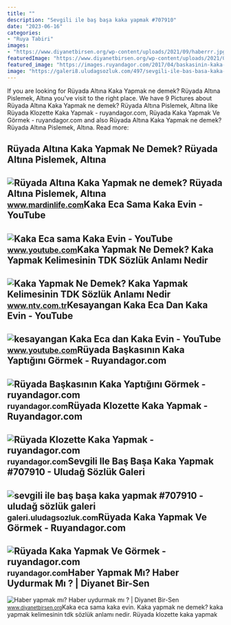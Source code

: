 ```yaml
---
title: ""
description: "Sevgili ile baş başa kaka yapmak #707910"
date: "2023-06-16"
categories:
- "Ruya Tabiri"
images:
- "https://www.diyanetbirsen.org/wp-content/uploads/2021/09/haberrr.jpg"
featuredImage: "https://www.diyanetbirsen.org/wp-content/uploads/2021/09/haberrr.jpg"
featured_image: "https://images.ruyandagor.com/2017/04/baskasinin-kaka-yaptigini-gormek-1920.jpg"
image: "https://galeri8.uludagsozluk.com/497/sevgili-ile-bas-basa-kaka-yapmak_707910.jpg"
---
```


If you are looking for Rüyada Altına Kaka Yapmak ne demek? Rüyada Altına Pislemek, Altına you've visit to the right place. We have 9 Pictures about Rüyada Altına Kaka Yapmak ne demek? Rüyada Altına Pislemek, Altına like Rüyada Klozette Kaka Yapmak - ruyandagor.com, Rüyada Kaka Yapmak Ve Görmek - ruyandagor.com and also Rüyada Altına Kaka Yapmak ne demek? Rüyada Altına Pislemek, Altına. Read more:

Rüyada Altına Kaka Yapmak Ne Demek? Rüyada Altına Pislemek, Altına
------------------------------------------------------------------

 ![Rüyada Altına Kaka Yapmak ne demek? Rüyada Altına Pislemek, Altına](https://www.mardinlife.com/uploads/2021/07/ruyada-altina-kaka-yapmak-ne-demek-ruyada-altina-pislemek-altina-kacirmak-bokunu-gormek-ne-anlama-gelir-64825.png?234234.234234) <small>www.mardinlife.com</small>Kaka Eca Sama Kaka Evin - YouTube
---------------------------------

 ![Kaka Eca sama Kaka Evin - YouTube](https://i.ytimg.com/vi/HDizq5LVPfc/maxres2.jpg?sqp=-oaymwEoCIAKENAF8quKqQMcGADwAQH4Ac4FgAKACooCDAgAEAEYLyBQKH8wDw==&rs=AOn4CLDyYXFl25JqOZVWoUm39lxv1-FcVg) <small>www.youtube.com</small>Kaka Yapmak Ne Demek? Kaka Yapmak Kelimesinin TDK Sözlük Anlamı Nedir
---------------------------------------------------------------------

 ![Kaka Yapmak Ne Demek? Kaka Yapmak Kelimesinin TDK Sözlük Anlamı Nedir](https://cdn.ntv.com.tr/img/ne-demek/kaka-yapmak_37463.jpg) <small>www.ntv.com.tr</small>Kesayangan Kaka Eca Dan Kaka Evin - YouTube
-------------------------------------------

 ![kesayangan Kaka Eca dan Kaka Evin - YouTube](https://i.ytimg.com/vi/I7QNNqSD1WE/maxres2.jpg?sqp=-oaymwEoCIAKENAF8quKqQMcGADwAQH4Ac4FgAKACooCDAgAEAEYZSBKKEIwDw==&rs=AOn4CLBSHWpTl8s_BJ7V_wibBF8pYgC7Dg) <small>www.youtube.com</small>Rüyada Başkasının Kaka Yaptığını Görmek - Ruyandagor.com
--------------------------------------------------------

 ![Rüyada Başkasının Kaka Yaptığını Görmek - ruyandagor.com](https://images.ruyandagor.com/2017/04/baskasinin-kaka-yaptigini-gormek-1920.jpg) <small>ruyandagor.com</small>Rüyada Klozette Kaka Yapmak - Ruyandagor.com
--------------------------------------------

 ![Rüyada Klozette Kaka Yapmak - ruyandagor.com](https://images.ruyandagor.com/2017/05/klozette-kaka-yapmak-2142.jpg) <small>ruyandagor.com</small>Sevgili Ile Baş Başa Kaka Yapmak #707910 - Uludağ Sözlük Galeri
---------------------------------------------------------------

 ![sevgili ile baş başa kaka yapmak #707910 - uludağ sözlük galeri](https://galeri8.uludagsozluk.com/497/sevgili-ile-bas-basa-kaka-yapmak_707910.jpg) <small>galeri.uludagsozluk.com</small>Rüyada Kaka Yapmak Ve Görmek - Ruyandagor.com
---------------------------------------------

 ![Rüyada Kaka Yapmak Ve Görmek - ruyandagor.com](https://images.ruyandagor.com/2017/04/kaka-yapmak-ve-gormek-1533.jpg) <small>ruyandagor.com</small>Haber Yapmak Mı? Haber Uydurmak Mı ? | Diyanet Bir-Sen
------------------------------------------------------

 ![Haber yapmak mı? Haber uydurmak mı ? | Diyanet Bir-Sen](https://www.diyanetbirsen.org/wp-content/uploads/2021/09/haberrr.jpg) <small>www.diyanetbirsen.org</small>Kaka eca sama kaka evin. Kaka yapmak ne demek? kaka yapmak kelimesinin tdk sözlük anlamı nedir. Rüyada klozette kaka yapmak
